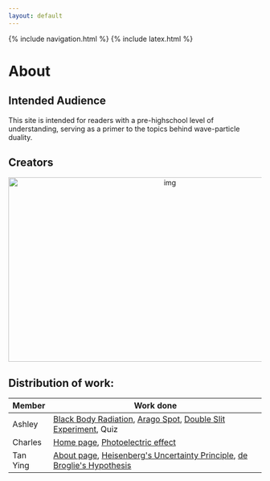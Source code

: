 ```yaml
---
layout: default
---
```


{% include navigation.html %}
{% include latex.html %}

# About

## Intended Audience

This site is intended for readers with a pre-highschool level of understanding, serving as a primer to the topics behind wave-particle duality.

## Creators

<p align="center"><img src="https://cdn.discordapp.com/attachments/871608801235697754/897447967785619516/unknown.png" alt="img"  width="627" height="367"/></p>


## Distribution of work:

| Member      | Work done   |
| ----------- | ----------- |
| Ashley      | <a href="blackbody">Black Body Radiation</a>, <a href="arago">Arago Spot</a>, <a href="doubleslit">Double Slit Experiment</a>, Quiz  |
| Charles     | <a href=".">Home page</a>,  <a href="photoelectric">Photoelectric effect</a>     |
| Tan Ying    | <a href="about">About page</a>, <a href="heisenberg">Heisenberg's Uncertainty Principle</a>, <a href="debroglie">de Broglie's Hypothesis</a>  |
